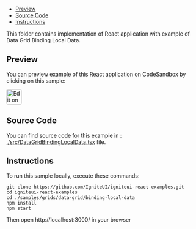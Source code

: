 <!-- NOTE: do not change this file because it will be auto re-generated from template file: -->
<!-- https://github.com/IgniteUI/igniteui-react-examples/tree/master/templates/sample/ReadMe.md -->

<!-- ## Table of Contents -->
- [Preview](#Preview)
- [Source Code](#Source-Code)
- [Instructions](#Instructions)

This folder contains implementation of React application with example of Data Grid Binding Local Data.
<!-- in the Data Grid component -->
<!-- [Data Grid](https://infragistics.com/Reactsite/components/data-grid.html) -->

## Preview

You can preview example of this React application on CodeSandbox by clicking on this sample:

<html lang="en" xmlns="http://www.w3.org/1999/xhtml">
    <body>
        <a target="_blank" href="https://codesandbox.io/s/github/IgniteUI/igniteui-react-examples/tree/master/samples/grids/data-grid/binding-local-data?fontsize=14&hidenavigation=1&theme=dark&view=preview&file=/src/DataGridBindingLocalData.tsx" rel="noopener noreferrer">
            <img height="40px" style="border-radius: 0.25rem" alt="Edit on CodeSandbox" src="https://static.infragistics.com/xplatform/images/sandbox/code.png"/>
        </a>
        <!-- <a target="_blank"
href="https://codesandbox.io/s/github/IgniteUI/igniteui-react-examples/tree/master/samples/maps/geo-map/binding-csv-points?fontsize=14&hidenavigation=1&theme=dark&view=preview">
            <img alt="Edit Sample" src="https://codesandbox.io/static/img/play-codesandbox.svg"/>
        </a> -->
        <!-- <a target="_blank" style="margin-left: 0.5rem"
href="https://codesandbox.io/embed/github/IgniteUI/igniteui-react-examples/tree/master/samples/grids/data-grid/binding-local-data?fontsize=14&hidenavigation=1&theme=dark&view=preview&file=/src/DataGridBindingLocalData.tsx">
            <img height="40px" style="border-radius: 5px" alt="View on CodeSandbox" src="https://static.infragistics.com/xplatform/images/sandbox/view.png"/>
        </a> -->
        <!-- <a target="_blank"
href="https://codesandbox.io/embed/github/IgniteUI/igniteui-react-examples/tree/master/samples/maps/geo-map/binding-csv-points?fontsize=14&hidenavigation=1&theme=dark&view=preview">
            <img alt="View on CodeSandbox" src="https://static.infragistics.com/xplatform/images/sandbox/view.png"/>
        </a>
https://codesandbox.io/embed/react-treemap-overview-rtb45
https://codesandbox.io/static/img/play-codesandbox.svg
https://codesandbox.io/embed/react-treemap-overview-rtb45?view=browser -->
    </body>
</html>

<!-- ## Sample Preview -->

<!-- <iframe
  src="https://codesandbox.io/embed/github/IgniteUI/igniteui-react-examples/tree/master/samples/grids/data-grid/binding-local-data?fontsize=14&hidenavigation=1&theme=dark&view=preview&file=/src/DataGridBindingLocalData.tsx"
  style="width:100%; height:400px; border:0; border-radius: 4px; overflow:hidden;"
  allow="accelerometer; ambient-light-sensor; camera; encrypted-media; geolocation; gyroscope; hid; microphone; midi; payment; usb; vr"
  sandbox="allow-forms allow-modals allow-popups allow-presentation allow-same-origin allow-scripts"
></iframe> -->

## Source Code

You can find source code for this example in :
[./src/DataGridBindingLocalData.tsx](./src/DataGridBindingLocalData.tsx) file.

<!-- The following section provides source code from:
`./src/DataGridBindingLocalData.tsx` file: -->

<!-- ```tsx
import * as React from 'react';
import { IgrDataGridModule } from 'igniteui-react-grids';
import { IgrDataGrid } from 'igniteui-react-grids';
import { IgrImageColumn } from 'igniteui-react-grids';
import { IgrTextColumn } from 'igniteui-react-grids';
import { IgrNumericColumn } from 'igniteui-react-grids';
import { IgrDateTimeColumn } from 'igniteui-react-grids';
import { IgrColumnGroupDescription } from 'igniteui-react-grids';

IgrDataGridModule.register();

export default class DataGridBindingLocalData extends React.Component<any, any> {

    public data: any[];
    public grid: IgrDataGrid;

    constructor(props: any) {
        super(props);

        this.onGridRef = this.onGridRef.bind(this);
        this.state = { componentVisible: true }
        this.initData();
    }

    public onGridRef(grid: IgrDataGrid) {
        const state = new IgrColumnGroupDescription();
        state.propertyPath = "Status";
        state.displayName = "Status";
        this.grid = grid;
        this.grid.groupDescriptions.add(state);
    }

    public render() {
        return (
            <div className="igContainer">
                <IgrDataGrid
                ref={this.onGridRef}
                height="100%"
                width="100%"
                rowHeight="45"
                autoGenerateColumns="false"
                dataSource={this.data}>
                    <IgrTextColumn propertyPath="ProductID" headerText="Order ID" width="*>70" horizontalAlignment="center"/>
                    <IgrTextColumn propertyPath="ProductName" headerText="Product Name"   />
                    <IgrNumericColumn propertyPath="ProductPrice" headerText="Price" width="*>90"
                    positivePrefix="$" showGroupingSeparator="true" minFractionDigits={2}/>
                    <IgrNumericColumn propertyPath="OrderItems" headerText="Orders" width="*>70"/>
                    <IgrNumericColumn propertyPath="OrderValue" headerText="Order Value" width="*>100"
                    positivePrefix="$" showGroupingSeparator="true" />
                    <IgrDateTimeColumn propertyPath="OrderDate" headerText="Order Date" width="*>100"
                    horizontalAlignment="right" dateTimeFormat="DateShort" />
                    <IgrImageColumn propertyPath="CountryFlag" headerText="Country" width="*>100"
                    contentOpacity="1" horizontalAlignment="center"/>
                    <IgrNumericColumn propertyPath="Margin" headerText="Margin" width="90"
                    positiveSuffix="%" horizontalAlignment="center" />
                    <IgrNumericColumn propertyPath="Profit" headerText="Profit" width="70"
                    positivePrefix="$" showGroupingSeparator="true" />
                    <IgrTextColumn propertyPath="Status" headerText="Status" width="110"
                    horizontalAlignment="center"   />

                </IgrDataGrid>
            </div>
        );
    }

    public getRandomDate(): Date {
        const today: Date = new Date();
        const year: number = today.getFullYear();
        const month: number = this.getRandomNumber(0, 8);
        const day: number = this.getRandomNumber(10, 27);
        return new Date(year, month, day);
    }

    public getRandomNumber(min: number, max: number): number {
        return Math.round(min + Math.random() * (max - min));
    }

    public getRandomItem(array: any[]): any {
        const index = Math.round(this.getRandomNumber(0, array.length - 1));
        return array[index];
    }

    public getCountryFlag(country: string): string {

        const flag = 'https://static.infragistics.com/xplatform/images/flags/' + country + '.png'
        return flag;
    }

    public initData() {

        const names: string[] = [
            "Intel CPU", "AMD CPU",
            "Intel Motherboard", "AMD Motherboard", "Nvidia Motherboard",
            "Nvidia GPU", "Gigabyte GPU", "Asus GPU", "AMD GPU", "MSI GPU",
            "Corsair Memory", "Patriot Memory", "Skill Memory",
            "Samsung HDD", "WD HDD", "Seagate HDD", "Intel HDD", "Asus HDD",
            "Samsung SSD", "WD SSD", "Seagate SSD", "Intel SSD", "Asus SSD",
            "Samsung Monitor", "Asus Monitor", "LG Monitor", "HP Monitor" ];

        const countries: string[] = ["USA", "UK", "France", "Canada", "Poland",
            "Denmark", "Croatia", "Australia", "Seychelles",
            "Sweden", "Germany", "Japan", "Ireland",
            "Barbados", "Jamaica", "Cuba", "Spain",];
        const status: string[] = [ "Packing", "Shipped", "Delivered"]
        const sales: any[] = [];

        for (let i = 0; i < 200; i++) {
            const price = this.getRandomNumber(10000, 90000) / 100;
            const items = this.getRandomNumber(4, 30);
            const value = Math.round(price * items);
            const margin = this.getRandomNumber(2, 5);
            const profit = Math.round((price * margin / 100) * items);
            const country = this.getRandomItem(countries);
            sales.push({
                Country: country,
                CountryFlag: this.getCountryFlag(country),
                Margin: margin,
                OrderDate: this.getRandomDate(),
                OrderItems: items,
                OrderValue: value,
                ProductID: 1001 + i,
                ProductName: this.getRandomItem(names),
                ProductPrice: price,
                Profit: Math.round(profit),
                Status: this.getRandomItem(status),
            });
        }

        this.data = sales;
    }
}

``` -->

## Instructions
To run this sample locally, execute these commands:

```
git clone https://github.com/IgniteUI/igniteui-react-examples.git
cd igniteui-react-examples
cd ./samples/grids/data-grid/binding-local-data
npm install
npm start

```

Then open http://localhost:3000/ in your browser

